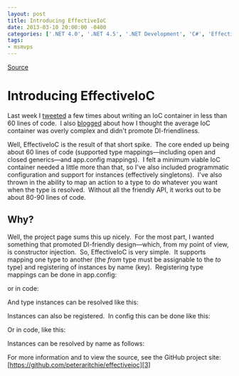 ```yaml
---
layout: post
title: Introducing EffectiveIoC
date: 2013-03-10 20:00:00 -0400
categories: ['.NET 4.0', '.NET 4.5', '.NET Development', 'C#', 'EffectiveIoC']
tags:
- msmvps
---
```

[Source](http://blogs.msmvps.com/peterritchie/2013/03/11/introducing-effectiveioc/ "Permalink to Introducing EffectiveIoC")

# Introducing EffectiveIoC

Last week I [tweeted][1] a few times about writing an IoC container in less than 60 lines of code.  I also [blogged][2] about how I thought the average IoC container was overly complex and didn't promote DI-friendliness.

Well, EffectiveIoC is the result of that short spike.  The core ended up being about 60 lines of code (supported type mappings—including open and closed generics—and app.config mappings).  I felt a minimum viable IoC container needed a little more than that, so I've also included programmatic configuration and support for instances (effectively singletons).  I've also thrown in the ability to map an action to a type to do whatever you want when the type is resolved.  Without all the friendly API, it works out to be about 80-90 lines of code.

## Why?

Well, the project page sums this up nicely.  For the most part, I wanted something that promoted DI-friendly design—which, from my point of view, is constructor injection.  So, EffectiveIoC is very simple.  It supports mapping one type to another (the _from_ type must be assignable to the _to_ type) and registering of instances by name (key).  Registering type mappings can be done in app.config:

or in code:

And type instances can be resolved like this:

Instances can also be registered.  In config this can be done like this:

Or in code, like this:

Instances can be resolved by name as follows:

For more information and to view the source, see the GitHub project site: [https://github.com/peteraritchie/effectiveioc][3]

[1]: https://twitter.com/peterritchie
[2]: http://bit.ly/Zm1vIM
[3]: http://bit.ly/WEo1xY "https://github.com/peteraritchie/effectiveioc"

